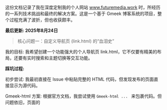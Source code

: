 
这份文档记录了我在深度定制我的个人网站 www.futuremedia.work 时，所经历的一系列技术挑战和最终的解决方案。这是一个基于 Gmeek 博客系统的项目，整个过程充满了波折，但也收获颇丰。

**最后更新: 2025年8月24日**

> 核心问题一：自定义导航页 (link.html) 的“血泪史”

我的目标: 我希望创建一个功能强大的个人导航页 link.html，它不仅要有精美的布局，还要有实时搜索和主题切换等交互功能。

**踩坑过程:**

初步尝试: 我最初直接在 Issue 中粘贴完整的 HTML 代码，但发现发布的页面直接显示为源代码。

Gmeek-html 方案: 根据官方文档，我尝试使用 ```Gmeek-html ... ``` 来包裹代码。但问题依旧，页面的<style>和<script>` 部分仍然被当作纯文本显示。

##{...} 配置方案: 接着，我尝试将 HTML、CSS 和 JavaScript 分离，把样式和脚本代码放入文章末尾的 ##{"style": "...", "script": "..."} 配置中。这导致了更多的问题，比如代码因为内部引号冲突而无法被正确解析，或者即使解析成功，模板的安全机制也阻止了脚本的执行。

**根本原因:**

模板安全机制: 我最终发现，post.html 模板为了安全，默认不会执行来自 ##{...} 配置块中的复杂脚本和样式，而是将它们作为普通文本显示。

配置格式的脆弱性: ##{...} 这种配置方式对格式要求极为严格，任何微小的错误（如多余的空格、错误的引号）都会导致解析失败，且不会有明确的错误提示。

**最终决定：回归静态**
在反复折腾后，我决定放弃为这个页面添加复杂的交互功能。我最终采用了一个纯静态的 HTML 片段作为页面内容，只在 ##{...} 中定义了最基础的字体样式。这个方案虽然牺牲了动态功能，但保证了页面的稳定性和可靠性。

> 核心问题二：自定义URL (slug) 和时间戳 (timestamp) 失效

遇到的问题: 我发现在文章末尾的 ##{...} 中添加了 slug 和 timestamp 参数后，旧文章的 URL 依然是标题拼音，发布日期也没有改变。

**排查过程:**

我通过检查 Actions 日志发现，Has Custom JSON parameters 的关键信息没有出现，这证明脚本根本没有读取我的配置。

我一度怀疑是 slug 和 timestamp 同时使用存在冲突，但单独测试 timestamp 依然不生效。

通过“洁净室测试”（新建一篇格式完美的文章），我发现新文章可以成功，但只要编辑过的旧文章就不行。

**根本原因:**

脚本解析逻辑脆弱: 我最终定位到问题根源：Gmeek.py 原始的解析代码只会读取 Issue 正文的最后一行。当我在 GitHub 上编辑旧文章后，编辑器会在末尾自动添加一个或多个看不见的空行，导致脚本找不到我写的配置行。

容错性差: 解析失败后，脚本会静默地将配置视为空对象 {}，不会报错，这给我的排查带来了很大困难。

**最终解决方案:**

我重写了 Gmeek.py 中的 addOnePostJson 函数，修改了它的解析逻辑。

新的逻辑不再只看最后一行，而是从文章末尾向前搜索，找到最后一个有内容的行 (last_meaningful_line) 来进行解析，从而完美地忽略了所有末尾的空行。

> 核心问题三：GitHub Actions 构建失败 (SyntaxError, AttributeError 等)

遇到的问题: 在修改 Gmeek.py 脚本的过程中，我的工作流频繁地因为各种 Python 错误而失败，例如 IndentationError (缩进错误), SyntaxError (语法错误), AttributeError (属性错误)。

排查过程: 只能逐一核对错误日志和对应的代码行，过程非常痛苦。

**根本原因:**

代码传输不完整: 由于和AI助手的协作限制，我很难一次性获得完整的代码文件，自己拼接的代码在函数边界处很容易产生语法错误。

复制粘贴引入错误: 手动复制粘贴 Python 代码时，它严格的缩进格式非常容易被破坏。

笔误: 在后期修改中，还出现了一些低级的拼写错误，比如 blog.blog.blogBase。

**最终解决方案:**

我最终要求AI助手采用分段提供代码的方式，确保我能获得完整的代码。

在最后，我让AI助手提供了一个经过完全验证的、完整的 Gmeek.py 文件，我直接替换了旧文件，避免了所有手动修改可能带来的错误。

> 我的总结

经过这一系列的调试，我的网站终于进入了稳定状态。所有**_核心功能，包括新增自定义页面、新增自定义URL、新增定时发布、修改页眉背景、导入Giscus评论系统、新增Pagefind全文搜索_**等均已正常工作。这次经历让我学到了几个核心经验：

深入理解模板渲染机制，特别是 |safe 这类安全过滤器的作用至关重要。

必须编写健壮的解析代码，要充分考虑到用户（也就是我自己）输入内容时可能出现的各种意外情况（如不同的换行符、末尾空行等）。

优先使用完整文件替换，而不是在原有代码上小修小补，这样能最大限度地避免引入格式和语法错误。
##{"slug": "debugging-log"}